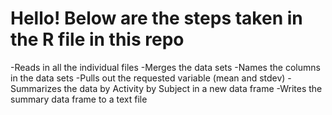 
Hello! Below are the steps taken in the R file in this repo
==================

-Reads in all the individual files
-Merges the data sets 
-Names the columns in the data sets
-Pulls out the requested variable (mean and stdev)
-Summarizes the data by Activity by Subject in a new data frame
-Writes the summary data frame to a text file

